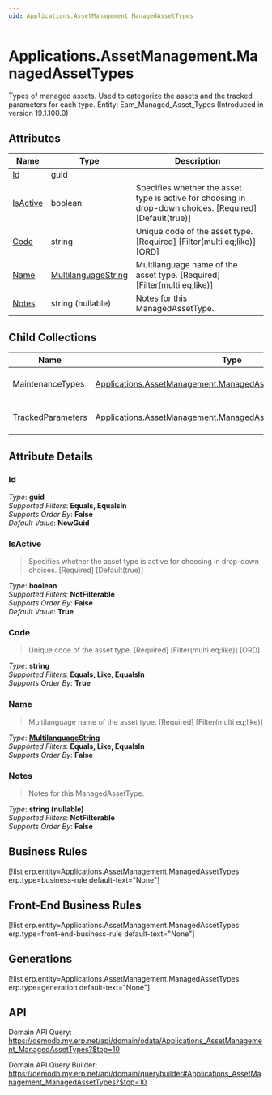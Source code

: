 ```yaml
---
uid: Applications.AssetManagement.ManagedAssetTypes
---
```

# Applications.AssetManagement.ManagedAssetTypes

Types of managed assets. Used to categorize the assets and the tracked parameters for each type. Entity: Eam_Managed_Asset_Types (Introduced in version 19.1.100.0)

## Attributes

| Name | Type | Description |
| ---- | ---- | --- |
| [Id](Applications.AssetManagement.ManagedAssetTypes.md#Id) | guid |  
| [IsActive](Applications.AssetManagement.ManagedAssetTypes.md#IsActive) | boolean | Specifies whether the asset type is active for choosing in drop-down choices. [Required] [Default(true)] 
| [Code](Applications.AssetManagement.ManagedAssetTypes.md#Code) | string | Unique code of the asset type. [Required] [Filter(multi eq;like)] [ORD] 
| [Name](Applications.AssetManagement.ManagedAssetTypes.md#Name) | [MultilanguageString](../data-types.md#MultilanguageString) | Multilanguage name of the asset type. [Required] [Filter(multi eq;like)] 
| [Notes](Applications.AssetManagement.ManagedAssetTypes.md#Notes) | string (nullable) | Notes for this ManagedAssetType. 

## Child Collections

| Name | Type | Description |
| ---- | ---- | --- |
| MaintenanceTypes | [Applications.AssetManagement.ManagedAssetTypeMaintenanceTypes](Applications.AssetManagement.ManagedAssetTypeMaintenanceTypes.md) | List of [ManagedAssetTypeMaintenanceType](Applications.AssetManagement.ManagedAssetTypeMaintenanceTypes.md) child objects, based on the [Applications.AssetManagement.ManagedAssetTypeMaintenanceType.ManagedAssetType](Applications.AssetManagement.ManagedAssetTypeMaintenanceTypes.md#ManagedAssetType) back reference 
| TrackedParameters | [Applications.AssetManagement.ManagedAssetTypeTrackedParameters](Applications.AssetManagement.ManagedAssetTypeTrackedParameters.md) | List of [ManagedAssetTypeTrackedParameter](Applications.AssetManagement.ManagedAssetTypeTrackedParameters.md) child objects, based on the [Applications.AssetManagement.ManagedAssetTypeTrackedParameter.ManagedAssetType](Applications.AssetManagement.ManagedAssetTypeTrackedParameters.md#ManagedAssetType) back reference 


## Attribute Details

### Id

_Type_: **guid**  
_Supported Filters_: **Equals, EqualsIn**  
_Supports Order By_: **False**  
_Default Value_: **NewGuid**  

### IsActive

> Specifies whether the asset type is active for choosing in drop-down choices. [Required] [Default(true)]

_Type_: **boolean**  
_Supported Filters_: **NotFilterable**  
_Supports Order By_: **False**  
_Default Value_: **True**  

### Code

> Unique code of the asset type. [Required] [Filter(multi eq;like)] [ORD]

_Type_: **string**  
_Supported Filters_: **Equals, Like, EqualsIn**  
_Supports Order By_: **True**  

### Name

> Multilanguage name of the asset type. [Required] [Filter(multi eq;like)]

_Type_: **[MultilanguageString](../data-types.md#MultilanguageString)**  
_Supported Filters_: **Equals, Like, EqualsIn**  
_Supports Order By_: **False**  

### Notes

> Notes for this ManagedAssetType.

_Type_: **string (nullable)**  
_Supported Filters_: **NotFilterable**  
_Supports Order By_: **False**  



## Business Rules

[!list erp.entity=Applications.AssetManagement.ManagedAssetTypes erp.type=business-rule default-text="None"]

## Front-End Business Rules

[!list erp.entity=Applications.AssetManagement.ManagedAssetTypes erp.type=front-end-business-rule default-text="None"]

## Generations

[!list erp.entity=Applications.AssetManagement.ManagedAssetTypes erp.type=generation default-text="None"]

## API

Domain API Query:
<https://demodb.my.erp.net/api/domain/odata/Applications_AssetManagement_ManagedAssetTypes?$top=10>

Domain API Query Builder:
<https://demodb.my.erp.net/api/domain/querybuilder#Applications_AssetManagement_ManagedAssetTypes?$top=10>

